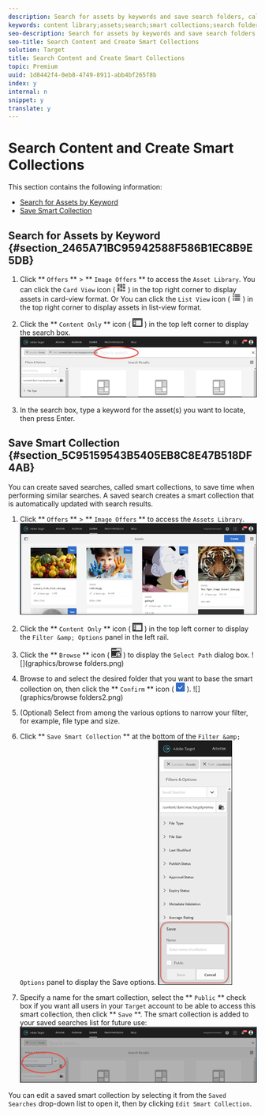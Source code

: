 ```yaml
---
description: Search for assets by keywords and save search folders, called smart collections, that are automatically updated with search results.
keywords: content library;assets;search;smart collections;search folder;filter
seo-description: Search for assets by keywords and save search folders, called smart collections, that are automatically updated with search results.
seo-title: Search Content and Create Smart Collections
solution: Target
title: Search Content and Create Smart Collections
topic: Premium
uuid: 1d8442f4-0eb8-4749-8911-abb4bf265f8b
index: y
internal: n
snippet: y
translate: y
---
```


# Search Content and Create Smart Collections

This section contains the following information:

* [Search for Assets by Keyword](c_filter-and-search-content.md#section_2465A71BC95942588F586B1EC8B9E5DB)
* [Save Smart Collection](c_filter-and-search-content.md#section_5C95159543B5405EB8C8E47B518DF4AB)


## Search for Assets by Keyword {#section_2465A71BC95942588F586B1EC8B9E5DB}


1. Click ** `Offers` ** > ** `Image Offers` ** to access the `Asset Library`. 
   You can click the `Card View` icon (  ![](graphics/icon_card_view.png) ) in the top right corner to display assets in card-view format. 
   Or
   You can click the `List View` icon ( ![](graphics/icon_list_view.png) ) in the top right corner to display assets in list-view format. 

1. Click the ** `Content Only` ** icon (  ![](graphics/icon_filter.png) ) in the top left corner to display the search box. 
   ![](graphics/search_assets.png) 

1. In the search box, type a keyword for the asset(s) you want to locate, then press Enter.



## Save Smart Collection {#section_5C95159543B5405EB8C8E47B518DF4AB}

You can create saved searches, called smart collections, to save time when performing similar searches. A saved search creates a smart collection that is automatically updated with search results.

1. Click ** `Offers` ** > ** `Image Offers` ** to access the `Assets Library`. 
   ![](graphics/content.png) 

1. Click the ** `Content Only` ** icon (  ![](graphics/icon_filter.png) ) in the top left corner to display the `Filter &amp; Options` panel in the left rail. 

1. Click the ** `Browse` ** icon (  ![](graphics/icon_browse.png) ) to display the `Select Path` dialog box. 
   ![](graphics/browse folders.png) 

1. Browse to and select the desired folder that you want to base the smart collection on, then click the ** `Confirm` ** icon (  ![](graphics/icon_confirm.png) ). 
   ![](graphics/browse folders2.png) 

1. (Optional) Select from among the various options to narrow your filter, for example, file type and size.

1. Click ** `Save Smart Collection` ** at the bottom of the `Filter &amp; Options` panel to display the Save options. 
   ![](graphics/save_smart_collection_options.png) 

1. Specify a name for the smart collection, select the ** `Public` ** check box if you want all users in your `Target` account to be able to access this smart collection, then click ** `Save` **. 
   The smart collection is added to your saved searches list for future use:
   ![](graphics/saved_smart_collection.png) 


You can edit a saved smart collection by selecting it from the `Saved Searches` drop-down list to open it, then by clicking `Edit Smart Collection`. 
